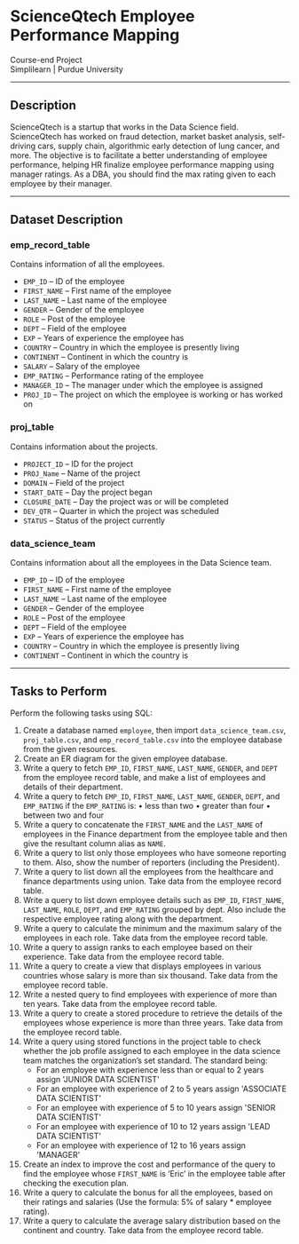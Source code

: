 # ScienceQtech Employee Performance Mapping

Course-end Project  
Simplilearn | Purdue University

---

## Description

ScienceQtech is a startup that works in the Data Science field. ScienceQtech has worked on fraud detection, market basket analysis, self-driving cars, supply chain, algorithmic early detection of lung cancer, and more. The objective is to facilitate a better understanding of employee performance, helping HR finalize employee performance mapping using manager ratings. As a DBA, you should find the max rating given to each employee by their manager.

---

## Dataset Description

### emp_record_table

Contains information of all the employees.

- `EMP_ID` – ID of the employee
- `FIRST_NAME` – First name of the employee
- `LAST_NAME` – Last name of the employee
- `GENDER` – Gender of the employee
- `ROLE` – Post of the employee
- `DEPT` – Field of the employee
- `EXP` – Years of experience the employee has
- `COUNTRY` – Country in which the employee is presently living
- `CONTINENT` – Continent in which the country is
- `SALARY` – Salary of the employee
- `EMP_RATING` – Performance rating of the employee
- `MANAGER_ID` – The manager under which the employee is assigned 
- `PROJ_ID` – The project on which the employee is working or has worked on

### proj_table

Contains information about the projects.

- `PROJECT_ID` – ID for the project
- `PROJ_Name` – Name of the project
- `DOMAIN` – Field of the project
- `START_DATE` – Day the project began
- `CLOSURE_DATE` – Day the project was or will be completed
- `DEV_QTR` – Quarter in which the project was scheduled
- `STATUS` – Status of the project currently

### data_science_team

Contains information about all the employees in the Data Science team.

- `EMP_ID` – ID of the employee
- `FIRST_NAME` – First name of the employee
- `LAST_NAME` – Last name of the employee
- `GENDER` – Gender of the employee
- `ROLE` – Post of the employee
- `DEPT` – Field of the employee
- `EXP` – Years of experience the employee has
- `COUNTRY` – Country in which the employee is presently living
- `CONTINENT` – Continent in which the country is

---

## Tasks to Perform

Perform the following tasks using SQL:

1. Create a database named `employee`, then import `data_science_team.csv`, `proj_table.csv`, and `emp_record_table.csv` into the employee database from the given resources.
2. Create an ER diagram for the given employee database.
3. Write a query to fetch `EMP_ID`, `FIRST_NAME`, `LAST_NAME`, `GENDER`, and `DEPT` from the employee record table, and make a list of employees and details of their department.
4. Write a query to fetch `EMP_ID`, `FIRST_NAME`, `LAST_NAME`, `GENDER`, `DEPT`, and `EMP_RATING` if the `EMP_RATING` is:
   • less than two
   • greater than four
   • between two and four
5. Write a query to concatenate the `FIRST_NAME` and the `LAST_NAME` of employees in the Finance department from the employee table and then give the resultant column alias as `NAME`.
6. Write a query to list only those employees who have someone reporting to them. Also, show the number of reporters (including the President).
7. Write a query to list down all the employees from the healthcare and finance departments using union. Take data from the employee record table.
8. Write a query to list down employee details such as `EMP_ID`, `FIRST_NAME`, `LAST_NAME`, `ROLE`, `DEPT`, and `EMP_RATING` grouped by dept. Also include the respective employee rating along with the department.
9. Write a query to calculate the minimum and the maximum salary of the employees in each role. Take data from the employee record table.
10. Write a query to assign ranks to each employee based on their experience. Take data from the employee record table.
11. Write a query to create a view that displays employees in various countries whose salary is more than six thousand. Take data from the employee record table.
12. Write a nested query to find employees with experience of more than ten years. Take data from the employee record table.
13. Write a query to create a stored procedure to retrieve the details of the employees whose experience is more than three years. Take data from the employee record table.
14. Write a query using stored functions in the project table to check whether the job profile assigned to each employee in the data science team matches the organization’s set standard.
    The standard being:
    - For an employee with experience less than or equal to 2 years assign 'JUNIOR DATA SCIENTIST'
    - For an employee with experience of 2 to 5 years assign 'ASSOCIATE DATA SCIENTIST'
    - For an employee with experience of 5 to 10 years assign 'SENIOR DATA SCIENTIST'
    - For an employee with experience of 10 to 12 years assign 'LEAD DATA SCIENTIST'
    - For an employee with experience of 12 to 16 years assign 'MANAGER'
15. Create an index to improve the cost and performance of the query to find the employee whose `FIRST_NAME` is ‘Eric’ in the employee table after checking the execution plan.
16. Write a query to calculate the bonus for all the employees, based on their ratings and salaries (Use the formula: 5% of salary * employee rating).
17. Write a query to calculate the average salary distribution based on the continent and country. Take data from the employee record table.
